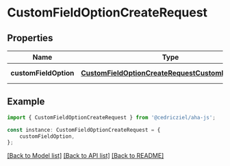# CustomFieldOptionCreateRequest


## Properties

Name | Type | Description | Notes
------------ | ------------- | ------------- | -------------
**customFieldOption** | [**CustomFieldOptionCreateRequestCustomFieldOption**](CustomFieldOptionCreateRequestCustomFieldOption.md) |  | [default to undefined]

## Example

```typescript
import { CustomFieldOptionCreateRequest } from '@cedricziel/aha-js';

const instance: CustomFieldOptionCreateRequest = {
    customFieldOption,
};
```

[[Back to Model list]](../README.md#documentation-for-models) [[Back to API list]](../README.md#documentation-for-api-endpoints) [[Back to README]](../README.md)
